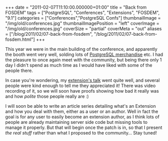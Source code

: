 +++
date = "2011-02-07T11:10:00.000000+01:00"
title = "Back from FOSDEM"
tags = ["PostgreSQL", "Conferences", "Extensions", "FOSDEM", "9.1"]
categories = ["Conferences","PostgreSQL Confs"]
thumbnailImage = "/img/old/conferences.jpg"
thumbnailImagePosition = "left"
coverImage = "/img/old/conferences.jpg"
coverSize = "partial"
coverMeta = "out"
aliases = ["/blog/2011/02/07-back-from-fosdem",
           "/blog/2011/02/07-back-from-fosdem.html"]
+++

This year we were in the main building of the conference, and apparently the
booth went very well, solding lots of 
[PostgreSQL merchandise](http://postgresqleu.spreadshirt.net/) etc.  I had the
pleasure to once again meet with the community, but being there only 1 day I
didn't spend as much time as I would have liked with some of the people there.

In case you're wondering, my 
[extension's talk](http://fosdem.org/2011/schedule/event/pg_extension1) went quite well, and several
people were kind enough to tell me they appreciated it!  There was video
recording of it, so we will soon have proofs showing how bad it really was
and how 
*polite* those people really are :)

I will soon be able to write an article series detailing what's an Extension
and how you deal with them, either as a user or an author.  Well in fact the
goal is for any user to easily become an extension author, as I think lots
of people are already maintaining server side code but missing tools to
manage it properly.  But that will begin once the patch is in, so that I
present 
*the real stuff* rather than what I proposed to the community… Stay
tuned!
